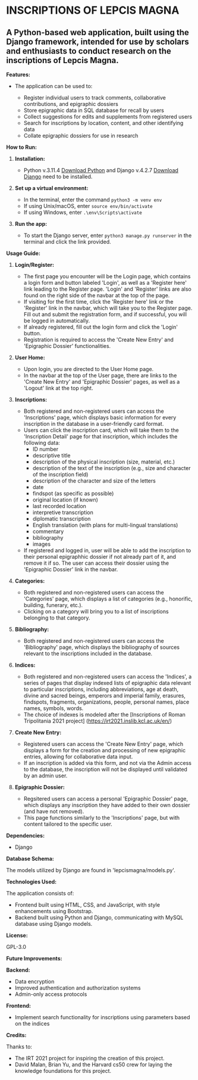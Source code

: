 # INSCRIPTIONS OF LEPCIS MAGNA

## A Python-based web application, built using the Django framework, intended for use by scholars and enthusiasts to conduct research on the inscriptions of Lepcis Magna.

**Features:**

- The application can be used to:

  - Register individual users to track comments, collaborative contributions, and epigraphic dossiers
  - Store epigraphic data in SQL database for recall by users
  - Collect suggestions for edits and supplements from registered users
  - Search for inscriptions by location, content, and other identifying data
  - Collate epigraphic dossiers for use in research

**How to Run:**

1. **Installation:**

   - Python v.3.11.4 [Download Python](https://www.python.org/downloads/release/python-3114/) and Django v.4.2.7 [Download Django](https://www.djangoproject.com/download/) need to be installed.

2. **Set up a virtual environment:**

   - In the terminal, enter the command `python3 -m venv env`
   - If using Unix/macOS, enter `source env/bin/activate`
   - If using Windows, enter `.\env\Scripts\activate`

3. **Run the app:**
   - To start the Django server, enter `python3 manage.py runserver` in the terminal and click the link provided.

**Usage Guide:**

1. **Login/Register:**

   - The first page you encounter will be the Login page, which contains a login form and button labeled 'Login', as well as a 'Register here' link leading to the Register page. 'Login' and 'Register' links are also found on the right side of the navbar at the top of the page.
   - If visiting for the first time, click the 'Register here' link or the 'Register' link in the navbar, which will take you to the Register page. Fill out and submit the registration form, and if successful, you will be logged in automatically.
   - If already registered, fill out the login form and click the 'Login' button.
   - Registration is required to access the 'Create New Entry' and 'Epigraphic Dossier' functionalities.

2. **User Home:**

   - Upon login, you are directed to the User Home page.
   - In the navbar at the top of the User page, there are links to the 'Create New Entry' and 'Epigraphic Dossier' pages, as well as a 'Logout' link at the top right.
  
3. **Inscriptions:**

   - Both registered and non-registered users can access the 'Inscriptions' page, which displays basic information for every inscription in the database in a user-friendly card format.
   - Users can click the inscription card, which will take them to the 'Inscription Detail' page for that inscription, which includes the following data:
       - ID number
       - descriptive title
       - description of the physical inscription (size, material, etc.)
       - description of the text of the inscription (e.g., size and character of the inscription field)
       - description of the character and size of the letters
       - date
       - findspot (as specific as possible)
       - original location (if known)
       - last recorded location
       - interpretive transcription
       - diplomatic transcription
       - English translation (with plans for multi-lingual translations)
       - commentary
       - bibliography
       - images
    - If registered and logged in, user will be able to add the inscription to their personal epigraphhic dossier if not already part of it, and remove it if so. The user can access their dossier using the 'Epigraphic Dossier' link in the navbar.
  
4. **Categories:**

   - Both registered and non-registered users can access the 'Categories' page, which displays a list of categories (e.g., honorific, building, funerary, etc.).
   - Clicking on a category will bring you to a list of inscriptions belonging to that category.
  
5. **Bibliography:**

   - Both registered and non-registered users can access the 'Bibliography' page, which displays the bibliography of sources relevant to the inscriptions included in the database.
  
6. **Indices:**

   - Both registered and non-registered users can access the 'Indices', a series of pages that display indexed lists of epigraphic data relevant to particular inscriptions, including abbreviations, age at death, divine and sacred beings, emperors and imperial family, erasures, findspots, fragments, organizations, people, personal names, place names, symbols, words.
   - The choice of indexes is modeled after the [Inscriptions of Roman Tripolitania 2021 project] (https://irt2021.inslib.kcl.ac.uk/en/)

7. **Create New Entry:**

   - Registered users can access the 'Create New Entry' page, which displays a form for the creation and processing of new epigraphic entries, allowing for collaborative data input.
   - If an inscription is added via this form, and not via the Admin access to the database, the inscription will not be displayed until validated by an admin user.
  
8. **Epigraphic Dossier:**

   - Regsitered users can access a personal 'Epigraphic Dossier' page, which displays any inscription they have added to their own dossier (and have not removed).
   - This page functions similarly to the 'Inscriptions' page, but with content tailored to the specific user.


**Dependencies:**

- Django

**Database Schema:**

The models utilized by Django are found in 'lepcismagna/models.py'.

**Technologies Used:**

The application consists of:

- Frontend built using HTML, CSS, and JavaScript, with style enhancements using Bootstrap.
- Backend built using Python and Django, communicating with MySQL database using Django models.

**License:**

GPL-3.0

**Future Improvements:**

**Backend:**

- Data encryption
- Improved authentication and authorization systems
- Admin-only access protocols

**Frontend:**

- Implement search functionality for inscriptions using parameters based on the indices

**Credits:**

Thanks to:

- The IRT 2021 project for inspiring the creation of this project.
- David Malan, Brian Yu, and the Harvard cs50 crew for laying the knowledge foundations for this project.

